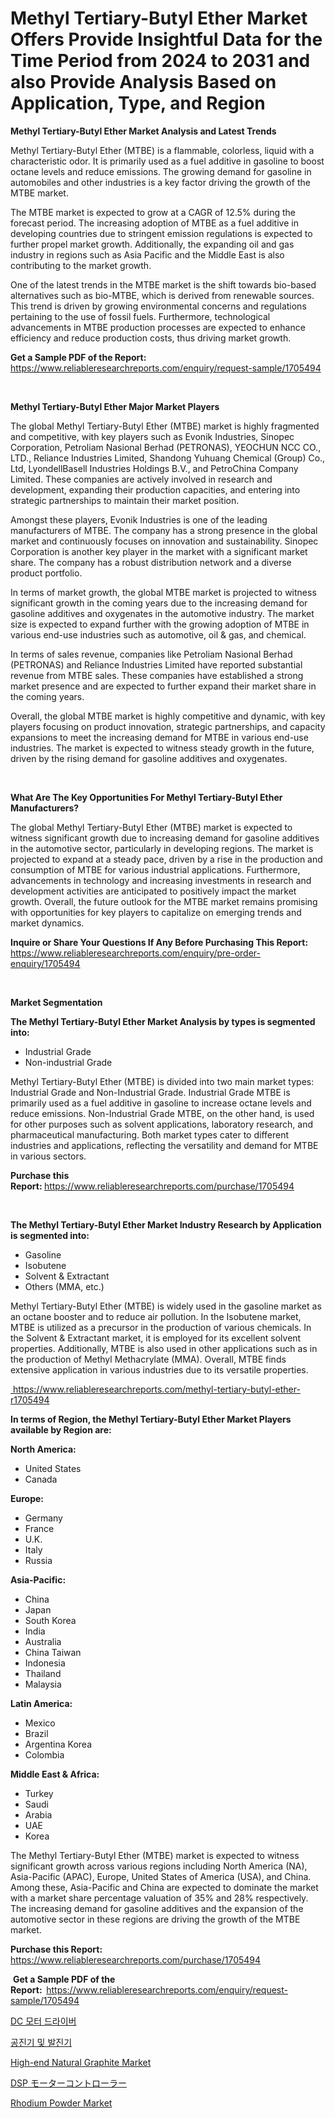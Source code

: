 <p><h1>Methyl Tertiary-Butyl Ether Market Offers Provide Insightful Data for the Time Period from 2024 to 2031 and also Provide Analysis Based on Application, Type, and Region</h1></p><p><strong>Methyl Tertiary-Butyl Ether Market Analysis and Latest Trends</strong></p>
<p><p>Methyl Tertiary-Butyl Ether (MTBE) is a flammable, colorless, liquid with a characteristic odor. It is primarily used as a fuel additive in gasoline to boost octane levels and reduce emissions. The growing demand for gasoline in automobiles and other industries is a key factor driving the growth of the MTBE market. </p><p>The MTBE market is expected to grow at a CAGR of 12.5% during the forecast period. The increasing adoption of MTBE as a fuel additive in developing countries due to stringent emission regulations is expected to further propel market growth. Additionally, the expanding oil and gas industry in regions such as Asia Pacific and the Middle East is also contributing to the market growth.</p><p>One of the latest trends in the MTBE market is the shift towards bio-based alternatives such as bio-MTBE, which is derived from renewable sources. This trend is driven by growing environmental concerns and regulations pertaining to the use of fossil fuels. Furthermore, technological advancements in MTBE production processes are expected to enhance efficiency and reduce production costs, thus driving market growth.</p></p>
<p><strong>Get a Sample PDF of the Report:&nbsp;</strong> <a href="https://www.reliableresearchreports.com/enquiry/request-sample/1705494">https://www.reliableresearchreports.com/enquiry/request-sample/1705494</a></p>
<p>&nbsp;</p>
<p><strong>Methyl Tertiary-Butyl Ether Major Market Players</strong></p>
<p><p>The global Methyl Tertiary-Butyl Ether (MTBE) market is highly fragmented and competitive, with key players such as Evonik Industries, Sinopec Corporation, Petroliam Nasional Berhad (PETRONAS), YEOCHUN NCC CO., LTD., Reliance Industries Limited, Shandong Yuhuang Chemical (Group) Co., Ltd, LyondellBasell Industries Holdings B.V., and PetroChina Company Limited. These companies are actively involved in research and development, expanding their production capacities, and entering into strategic partnerships to maintain their market position.</p><p>Amongst these players, Evonik Industries is one of the leading manufacturers of MTBE. The company has a strong presence in the global market and continuously focuses on innovation and sustainability. Sinopec Corporation is another key player in the market with a significant market share. The company has a robust distribution network and a diverse product portfolio.</p><p>In terms of market growth, the global MTBE market is projected to witness significant growth in the coming years due to the increasing demand for gasoline additives and oxygenates in the automotive industry. The market size is expected to expand further with the growing adoption of MTBE in various end-use industries such as automotive, oil & gas, and chemical.</p><p>In terms of sales revenue, companies like Petroliam Nasional Berhad (PETRONAS) and Reliance Industries Limited have reported substantial revenue from MTBE sales. These companies have established a strong market presence and are expected to further expand their market share in the coming years.</p><p>Overall, the global MTBE market is highly competitive and dynamic, with key players focusing on product innovation, strategic partnerships, and capacity expansions to meet the increasing demand for MTBE in various end-use industries. The market is expected to witness steady growth in the future, driven by the rising demand for gasoline additives and oxygenates.</p></p>
<p>&nbsp;</p>
<p><strong>What Are The Key Opportunities For Methyl Tertiary-Butyl Ether Manufacturers?</strong></p>
<p><p>The global Methyl Tertiary-Butyl Ether (MTBE) market is expected to witness significant growth due to increasing demand for gasoline additives in the automotive sector, particularly in developing regions. The market is projected to expand at a steady pace, driven by a rise in the production and consumption of MTBE for various industrial applications. Furthermore, advancements in technology and increasing investments in research and development activities are anticipated to positively impact the market growth. Overall, the future outlook for the MTBE market remains promising with opportunities for key players to capitalize on emerging trends and market dynamics.</p></p>
<p><strong>Inquire or Share Your Questions If Any Before Purchasing This Report:</strong> <a href="https://www.reliableresearchreports.com/enquiry/pre-order-enquiry/1705494">https://www.reliableresearchreports.com/enquiry/pre-order-enquiry/1705494</a></p>
<p>&nbsp;</p>
<p><strong>Market Segmentation</strong></p>
<p><strong>The Methyl Tertiary-Butyl Ether Market Analysis by types is segmented into:</strong></p>
<p><ul><li>Industrial Grade</li><li>Non-industrial Grade</li></ul></p>
<p><p>Methyl Tertiary-Butyl Ether (MTBE) is divided into two main market types: Industrial Grade and Non-Industrial Grade. Industrial Grade MTBE is primarily used as a fuel additive in gasoline to increase octane levels and reduce emissions. Non-Industrial Grade MTBE, on the other hand, is used for other purposes such as solvent applications, laboratory research, and pharmaceutical manufacturing. Both market types cater to different industries and applications, reflecting the versatility and demand for MTBE in various sectors.</p></p>
<p><strong>Purchase this Report:&nbsp;</strong><a href="https://www.reliableresearchreports.com/purchase/1705494">https://www.reliableresearchreports.com/purchase/1705494</a></p>
<p>&nbsp;</p>
<p><strong>The Methyl Tertiary-Butyl Ether Market Industry Research by Application is segmented into:</strong></p>
<p><ul><li>Gasoline</li><li>Isobutene</li><li>Solvent & Extractant</li><li>Others (MMA, etc.)</li></ul></p>
<p><p>Methyl Tertiary-Butyl Ether (MTBE) is widely used in the gasoline market as an octane booster and to reduce air pollution. In the Isobutene market, MTBE is utilized as a precursor in the production of various chemicals. In the Solvent & Extractant market, it is employed for its excellent solvent properties. Additionally, MTBE is also used in other applications such as in the production of Methyl Methacrylate (MMA). Overall, MTBE finds extensive application in various industries due to its versatile properties.</p></p>
<p><a href="https://www.reliableresearchreports.com/methyl-tertiary-butyl-ether-r1705494">&nbsp;https://www.reliableresearchreports.com/methyl-tertiary-butyl-ether-r1705494</a></p>
<p><strong>In terms of Region, the Methyl Tertiary-Butyl Ether Market Players available by Region are:</strong></p>
<p>
    <p> <strong> North America: </strong>
        <ul>
            <li>United States</li>
            <li>Canada</li>
        </ul>
        </p> 
    <p> <strong> Europe: </strong>
        <ul>
            <li>Germany</li>
            <li>France</li>
            <li>U.K.</li>
            <li>Italy</li>
            <li>Russia</li>
        </ul>
        </p> 
    <p> <strong> Asia-Pacific: </strong>
        <ul>
            <li>China</li>
            <li>Japan</li>
            <li>South Korea</li>
            <li>India</li>
            <li>Australia</li>
            <li>China Taiwan</li>
            <li>Indonesia</li>
            <li>Thailand</li>
            <li>Malaysia</li>
        </ul>
        </p> 
    <p> <strong> Latin America: </strong>
        <ul>
            <li>Mexico</li>
            <li>Brazil</li>
            <li>Argentina Korea</li>
            <li>Colombia</li>
        </ul>
        </p> 
    <p> <strong> Middle East & Africa: </strong>
        <ul>
            <li>Turkey</li>
            <li>Saudi</li>
            <li>Arabia</li>
            <li>UAE</li>
            <li>Korea</li>
        </ul>
    </p>
    </p>
<p><p>The Methyl Tertiary-Butyl Ether (MTBE) market is expected to witness significant growth across various regions including North America (NA), Asia-Pacific (APAC), Europe, United States of America (USA), and China. Among these, Asia-Pacific and China are expected to dominate the market with a market share percentage valuation of 35% and 28% respectively. The increasing demand for gasoline additives and the expansion of the automotive sector in these regions are driving the growth of the MTBE market.</p></p>
<p><strong>Purchase this Report: </strong><a href="https://www.reliableresearchreports.com/purchase/1705494">https://www.reliableresearchreports.com/purchase/1705494</a></p>
<p>&nbsp;<strong>Get a Sample PDF of the Report:&nbsp;&nbsp;</strong><a href="https://www.reliableresearchreports.com/enquiry/request-sample/1705494">https://www.reliableresearchreports.com/enquiry/request-sample/1705494</a></p>
<p><strong></strong></p>
<p><p><a href="https://github.com/rick7624/Market-Research-Report-List-1/blob/main/3239620123003.md">DC 모터 드라이버</a></p><p><a href="https://github.com/mduzzalmduzzal601/Market-Research-Report-List-1/blob/main/4077341123004.md">공진기 및 발진기</a></p><p><a href="https://github.com/luckyshygirl/Market-Research-Report-List-5/blob/main/high-end-natural-graphite-market.md">High-end Natural Graphite Market</a></p><p><a href="https://github.com/roulaayoub-saad/Market-Research-Report-List-1/blob/main/3549330125021.md">DSP モーターコントローラー</a></p><p><a href="https://github.com/vimar16th/Market-Research-Report-List-5/blob/main/rhodium-powder-market.md">Rhodium Powder Market</a></p></p>
